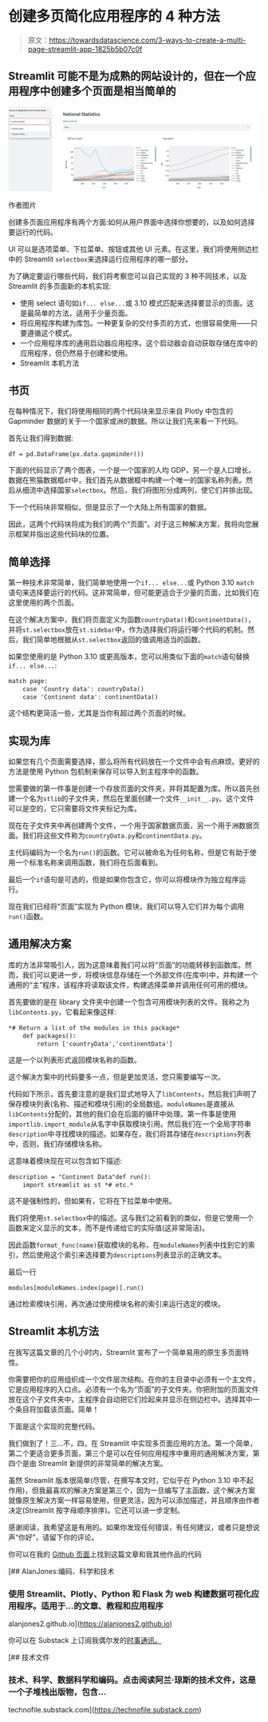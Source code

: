 # 创建多页简化应用程序的 4 种方法

> 原文：<https://towardsdatascience.com/3-ways-to-create-a-multi-page-streamlit-app-1825b5b07c0f>

## Streamlit 可能不是为成熟的网站设计的，但在一个应用程序中创建多个页面是相当简单的

![](img/dc69b3513ee96e134002921cda8b75a6.png)

作者图片

创建多页面应用程序有两个方面:如何从用户界面中选择你想要的，以及如何选择要运行的代码。

UI 可以是选项菜单、下拉菜单、按钮或其他 UI 元素。在这里，我们将使用侧边栏中的 Streamlit `selectbox`来选择运行应用程序的哪一部分。

为了确定要运行哪些代码，我们将考察您可以自己实现的 3 种不同技术，以及 Streamlit 的多页面新的本机实现:

*   使用 select 语句如`if... else...`或 3.10 模式匹配来选择要显示的页面。这是最简单的方法，适用于少量页面。
*   将应用程序构建为库包。一种更复杂的交付多页的方式，也很容易使用——只要遵循这个模式。
*   一个应用程序库的通用启动器应用程序。这个启动器会自动获取存储在库中的应用程序，但仍然易于创建和使用。
*   Streamlit 本机方法

## 书页

在每种情况下，我们将使用相同的两个代码块来显示来自 Plotly 中包含的 Gapminder 数据的关于一个国家或洲的数据。所以让我们先来看一下代码。

首先让我们得到数据:

```
df = pd.DataFrame(px.data.gapminder())
```

下面的代码显示了两个图表，一个是一个国家的人均 GDP，另一个是人口增长。数据在熊猫数据框`df`中，我们首先从数据框中构建一个唯一的国家名称列表。然后从细流中选择国家`selectbox`。然后，我们将图形分成两列，使它们并排出现。

下一个代码块非常相似，但是显示了一个大陆上所有国家的数据。

因此，这两个代码块将成为我们的两个“页面”。对于这三种解决方案，我将向您展示框架并指出这些代码块的位置。

## 简单选择

第一种技术非常简单，我们简单地使用一个`if... else...`或 Python 3.10 `match`语句来选择要运行的代码。这非常简单，但可能更适合于少量的页面，比如我们在这里使用的两个页面。

在这个解决方案中，我们将页面定义为函数`countryData()`和`continentData()`，并将`st.selectbox`放在`st.sidebar`中，作为选择我们将运行哪个代码的机制。然后，我们简单地根据从`st.selectbox`返回的值调用适当的函数。

如果您使用的是 Python 3.10 或更高版本，您可以用类似下面的`match`语句替换`if... else...`:

```
match page:
    case 'Country data': countryData()
    case 'Continent data': continentData()
```

这个结构更简洁一些，尤其是当你有超过两个页面的时候。

## 实现为库

如果您有几个页面需要选择，那么将所有代码放在一个文件中会有点麻烦。更好的方法是使用 Python 包机制来保存可以导入到主程序中的函数。

您需要做的第一件事是创建一个存放页面的文件夹，并将其配置为库。所以首先创建一个名为`stlib`的子文件夹，然后在里面创建一个文件`__init__.py`。这个文件可以是空的，它只需要将文件夹标记为库。

现在在子文件夹中再创建两个文件，一个用于国家数据页面，另一个用于洲数据页面。我们将这些文件称为`countryData.py`和`continentData.py`。

主代码编码为一个名为`run()`的函数。它可以被命名为任何名称，但是它有助于使用一个标准名称来调用函数，我们将在后面看到。

最后一个`if`语句是可选的，但是如果你包含它，你可以将模块作为独立程序运行。

现在我们已经将“页面”实现为 Python 模块，我们可以导入它们并为每个调用`run()`函数。

## 通用解决方案

库的方法非常吸引人，因为这意味着我们可以将“页面”的功能转移到函数库。然而，我们可以更进一步，将模块信息存储在一个外部文件(在库中)中，并构建一个通用的“主”程序，该程序将读取该文件，构建选择菜单并调用任何可用的模块。

首先要做的是在 library 文件夹中创建一个包含可用模块列表的文件。我称之为`libContents.py`，它看起来像这样:

```
*# Return a list of the modules in this package*
    def packages():
        return ['countryData','continentData']
```

这是一个以列表形式返回模块名称的函数。

这个解决方案中的代码要多一点，但是更加灵活，您只需要编写一次。

代码如下所示，首先要注意的是我们显式地导入了`libContents`，然后我们声明了保存模块列表(名称、描述和模块引用)的全局数组。`moduleNames`是直接从`libContents`分配的，其他的我们会在后面的循环中处理。第一件事是使用`importlib.import_module`从名字中获取模块引用。然后我们在一个全局字符串`description`中寻找模块的描述。如果存在，我们将其存储在`descriptions`列表中，否则，我们存储模块名称。

这意味着模块现在可以包含如下描述:

```
description = "Continent Data"def run():
    import streamlit as st *# etc.*
```

这不是强制性的，但如果有，它将在下拉菜单中使用。

我们将使用`st.selectbox`中的描述。这与我们之前看到的类似，但是它使用一个函数来定义显示的文本，而不是传递给它的实际值(这非常简洁)。

因此函数`format_func(name)`获取模块的名称，在`moduleNames`列表中找到它的索引，然后使用这个索引来选择要为`descriptions`列表显示的正确文本。

最后一行

```
modules[moduleNames.index(page)].run()
```

通过检索模块引用，再次通过使用模块名称的索引来运行选定的模块。

## Streamlit 本机方法

在我写这篇文章的几个小时内，Streamlit 宣布了一个简单易用的原生多页面特性。

你需要把你的应用组织成一个文件层次结构。在你的主目录中必须有一个主文件，它是应用程序的入口点。必须有一个名为“页面”的子文件夹。你把附加的页面文件放在这个子文件夹中，主程序会自动把它们捡起来并显示在侧边栏中。选择其中一个条目将加载该页面。简单！

下面是这个实现的完整代码。

我们做到了！三…不，四，在 Streamlit 中实现多页面应用的方法。第一个简单，第二个更适合更多页面，第三个是可以在任何应用程序中重用的通用解决方案，第四个是由 Streamlit 新提供的非常简单的解决方案。

虽然 Streamlit 版本很简单(尽管，在撰写本文时，它似乎在 Python 3.10 中不起作用)，但我最喜欢的解决方案是第三个，因为一旦编写了主函数，这个解决方案就像原生解决方案一样容易使用，但更灵活，因为可以添加描述，并且顺序由作者决定(Streamlit 按字母顺序排序)。它还可以进一步定制。

感谢阅读，我希望这是有用的。如果你发现任何错误，有任何建议，或者只是想说声“你好”，请留下你的评论。

你可以在我的 [Github 页面](/alanjones2.github.io)上找到这篇文章和我其他作品的代码

[](https://alanjones2.github.io) [## AlanJones:编码、科学和技术

### 使用 Streamlit、Plotly、Python 和 Flask 为 web 构建数据可视化应用程序。适用于…的文章、教程和应用程序

alanjones2.github.io](https://alanjones2.github.io) 

你可以在 Substack 上订阅我偶尔发的[时事通讯。](/technofile.substack.com)

[](https://technofile.substack.com) [## 技术文件

### 技术、科学、数据科学和编码。点击阅读阿兰·琼斯的技术文件，这是一个子堆栈出版物，包含…

technofile.substack.com](https://technofile.substack.com)